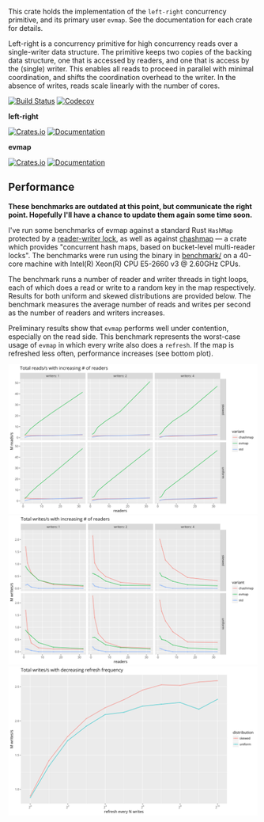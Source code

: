 This crate holds the implementation of the `left-right` concurrency
primitive, and its primary user `evmap`. See the documentation for each
crate for details.

Left-right is a concurrency primitive for high concurrency reads over a
single-writer data structure. The primitive keeps two copies of the
backing data structure, one that is accessed by readers, and one that is
access by the (single) writer. This enables all reads to proceed in
parallel with minimal coordination, and shifts the coordination overhead
to the writer. In the absence of writes, reads scale linearly with the
number of cores.

[![Build Status](https://dev.azure.com/jonhoo/jonhoo/_apis/build/status/evmap?branchName=master)](https://dev.azure.com/jonhoo/jonhoo/_build/latest?definitionId=8&branchName=master)
[![Codecov](https://codecov.io/github/jonhoo/rust-evmap/coverage.svg?branch=master)](https://codecov.io/gh/jonhoo/rust-evmap)

**left-right**

[![Crates.io](https://img.shields.io/crates/v/left-right.svg)](https://crates.io/crates/left-right)
[![Documentation](https://docs.rs/left-right/badge.svg)](https://docs.rs/left-right/)

**evmap**

[![Crates.io](https://img.shields.io/crates/v/evmap.svg)](https://crates.io/crates/evmap)
[![Documentation](https://docs.rs/evmap/badge.svg)](https://docs.rs/evmap/)

## Performance

**These benchmarks are outdated at this point, but communicate the right
point. Hopefully I'll have a chance to update them again some time
soon.**

I've run some benchmarks of evmap against a standard Rust `HashMap` protected
by a [reader-writer
lock](https://doc.rust-lang.org/std/sync/struct.RwLock.html), as well as
against [chashmap](https://crates.io/crates/chashmap) — a crate which provides
"concurrent hash maps, based on bucket-level multi-reader locks". The
benchmarks were run using the binary in [benchmark/](benchmark/src/main.rs) on
a 40-core machine with Intel(R) Xeon(R) CPU E5-2660 v3 @ 2.60GHz CPUs.

The benchmark runs a number of reader and writer threads in tight loops, each
of which does a read or write to a random key in the map respectively. Results
for both uniform and skewed distributions are provided below. The benchmark
measures the average number of reads and writes per second as the number of
readers and writers increases.

Preliminary results show that `evmap` performs well under contention,
especially on the read side. This benchmark represents the worst-case usage of
`evmap` in which every write also does a `refresh`. If the map is refreshed
less often, performance increases (see bottom plot).

![Read throughput](benchmark/read-throughput.png)
![Write throughput](benchmark/write-throughput.png)
![Write throughput](benchmark/write-with-refresh.png)
